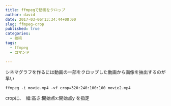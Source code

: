 ```yaml
---
title: ffmpegで動画をクロップ
author: david
date: 2017-03-06T13:34:44+00:00
slug: ffmpeg-crop
published: true
categories:
  - 技術
tags:
  - ffmpeg
  - コマンド

---
```

シネマグラフを作るには動画の一部をクロップした動画から画像を抽出するのが早い

`ffmpeg -i movie.mp4 -vf crop=320:240:100:100 movie2.mp4` 

cropに、　幅:高さ:開始点x:開始点y を指定